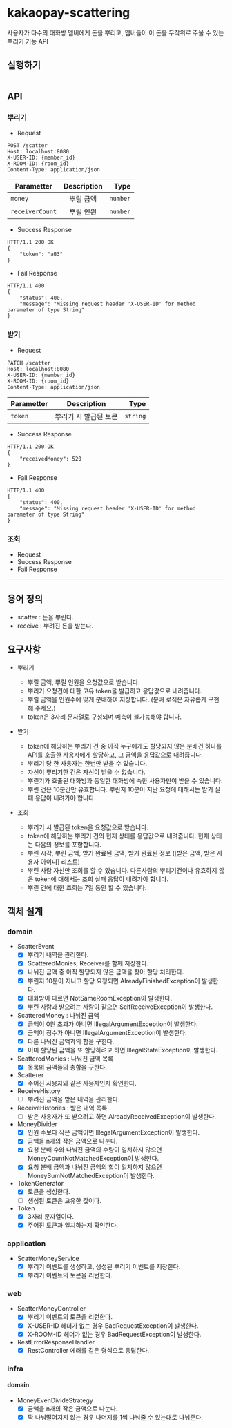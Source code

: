 # kakaopay-scattering 
사용자가 다수의 대화방 멤버에게 돈을 뿌리고, 멤버들이 이 돈을 무작위로 주울 수 있는 뿌리기 기능 API

## 실행하기
```

```

## API
### 뿌리기
- Request
```
POST /scatter
Host: localhost:8080
X-USER-ID: {member_id}
X-ROOM-ID: {room_id}
Content-Type: application/json
```
| Parametter | Description | Type |
|---|:---:|---:|
| `money` | 뿌릴 금액 | `number` |
| `receiverCount` | 뿌릴 인원 | `number` |
    
- Success Response
```
HTTP/1.1 200 OK
{
    "token": "aB3"
}
```

- Fail Response
```
HTTP/1.1 400
{
    "status": 400,
    "message": "Missing request header 'X-USER-ID' for method parameter of type String"
}
```

### 받기
- Request
```
PATCH /scatter
Host: localhost:8080
X-USER-ID: {member_id}
X-ROOM-ID: {room_id}
Content-Type: application/json
```
| Parametter | Description | Type |
|---|:---:|---:|
| `token` | 뿌리기 시 발급된 토큰 | `string` |
- Success Response
```
HTTP/1.1 200 OK
{
    "receivedMoney": 520
}
```
- Fail Response
```
HTTP/1.1 400
{
    "status": 400,
    "message": "Missing request header 'X-USER-ID' for method parameter of type String"
}
```

### 조회
- Request
- Success Response
- Fail Response

---

## 용어 정의
- scatter : 돈을 뿌린다.
- receive : 뿌려진 돈을 받는다.

## 요구사항
- 뿌리기
    - 뿌릴 금액, 뿌릴 인원을 요청값으로 받습니다.
    - 뿌리기 요청건에 대한 고유 token을 발급하고 응답값으로 내려줍니다.
    - 뿌릴 금액을 인원수에 맞게 분배하여 저장합니다. (분배 로직은 자유롭게 구현해 주세요.)
    - token은 3자리 문자열로 구성되며 예측이 불가능해야 합니다.
    
- 받기
    - token에 해당하는 뿌리기 건 중 아직 누구에게도 할당되지 않은 분배건 하나를 API를 호출한 사용자에게 할당하고, 그 금액을 응답값으로 내려줍니다.
    - 뿌리기 당 한 사용자는 한번만 받을 수 있습니다.
    - 자신이 뿌리기한 건은 자신이 받을 수 없습니다.
    - 뿌린기가 호출된 대화방과 동일한 대화방에 속한 사용자만이 받을 수 있습니다.
    - 뿌린 건은 10분간만 유효합니다. 뿌린지 10분이 지난 요청에 대해서는 받기 실패 응답이 내려가야 합니다.
    
- 조회
    - 뿌리기 시 발급된 token을 요청값으로 받습니다.
    - token에 해당하는 뿌리기 건의 현재 상태를 응답값으로 내려줍니다. 현재 상태는 다음의 정보를 포함합니다.
    -  뿌린 시각, 뿌린 금액, 받기 완료된 금액, 받기 완료된 정보 (\[받은 금액, 받은 사용자 아이디\] 리스트)
    - 뿌린 사람 자신만 조회를 할 수 있습니다. 다른사람의 뿌리기건이나 유효하지 않은 token에 대해서는 조회 실패 응답이 내려가야 합니다.
    - 뿌린 건에 대한 조회는 7일 동안 할 수 있습니다.

## 객체 설계
### domain
- ScatterEvent
    - [x] 뿌리기 내역을 관리한다.
    - [x] ScatteredMonies, Receiver를 함께 저장한다.
    - [x] 나눠진 금액 중 아직 할당되지 않은 금액을 찾아 할당 처리한다.
    - [x] 뿌린지 10분이 지나고 할당 요청되면 AlreadyFinishedException이 발생한다.
    - [x] 대화방이 다르면 NotSameRoomException이 발생한다.
    - [x] 뿌린 사람과 받으려는 사람이 같으면 SelfReceiveException이 발생한다.
- ScatteredMoney : 나눠진 금액
    - [x] 금액이 0원 초과가 아니면 IllegalArgumentException이 발생한다.
    - [x] 금액이 정수가 아니면 IllegalArgumentException이 발생한다.
    - [x] 다른 나눠진 금액과의 합을 구한다.
    - [x] 이미 할당된 금액을 또 할당하려고 하면 IllegalStateException이 발생한다.
- ScatteredMonies : 나눠진 금액 목록
    - [x] 목록의 금액들의 총합을 구한다.
- Scatterer
    - [x] 주어진 사용자와 같은 사용자인지 확인한다.
- ReceiveHistory
    - [ ] 뿌려진 금액을 받은 내역을 관리한다.
- ReceiveHistories : 받은 내역 목록
    - [ ] 받은 사용자가 또 받으려고 하면 AlreadyReceivedException이 발생한다.
- MoneyDivider
    - [x] 인원 수보다 작은 금액이면 IllegalArgumentException이 발생한다.
    - [x] 금액을 n개의 작은 금액으로 나눈다.
    - [x] 요청 분배 수와 나눠진 금액의 수량이 일치하지 않으면 MoneyCountNotMatchedException이 발생한다.
    - [x] 요청 분배 금액과 나눠진 금액의 합이 일치하지 않으면 MoneySumNotMatchedException이 발생한다.
- TokenGenerator
    - [x] 토큰을 생성한다.
    - [ ] 생성된 토큰은 고유한 값이다.
- Token
    - [x] 3자리 문자열이다.
    - [x] 주어진 토큰과 일치하는지 확인한다.
### application
- ScatterMoneyService
    - [x] 뿌리기 이벤트를 생성하고, 생성된 뿌리기 이벤트를 저장한다.
    - [x] 뿌리기 이벤트의 토큰을 리턴한다.
### web
- ScatterMoneyController
    - [x] 뿌리기 이벤트의 토큰을 리턴한다.
    - [x] X-USER-ID 헤더가 없는 경우 BadRequestException이 발생한다.
    - [x] X-ROOM-ID 헤더가 없는 경우 BadRequestException이 발생한다.
- RestErrorResponseHandler
    - [x] RestController 에러를 같은 형식으로 응답한다.
### infra
#### domain
- MoneyEvenDivideStrategy
    - [x] 금액을 n개의 작은 금액으로 나눈다.
    - [x] 딱 나눠떨어지지 않는 경우 나머지를 1씩 나눠줄 수 있는대로 나눠준다.